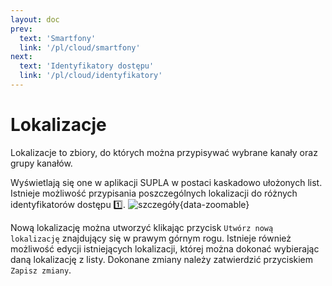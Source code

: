 ```yaml
---
layout: doc
prev:
  text: 'Smartfony'
  link: '/pl/cloud/smartfony'
next:
  text: 'Identyfikatory dostępu'
  link: '/pl/cloud/identyfikatory'
---
```

# Lokalizacje
Lokalizacje to zbiory, do których można przypisywać wybrane kanały oraz grupy kanałów. 

Wyświetlają się one w aplikacji SUPLA w postaci kaskadowo ułożonych list. Istnieje możliwość przypisania poszczególnych lokalizacji do różnych identyfikatorów dostępu :one:.
![szczegóły](/img/pl/cloud/lokalizacje/szczegoly.png){data-zoomable}

Nową lokalizację można utworzyć klikając przycisk `Utwórz nową lokalizację` znajdujący się w prawym górnym rogu. Istnieje również możliwość edycji istniejących lokalizacji, której można dokonać wybierając daną lokalizację z listy. Dokonane zmiany należy zatwierdzić przyciskiem `Zapisz zmiany`.

<script setup>
import { useData } from 'vitepress'
const base = 'https://raw.githubusercontent.com/jaku2019/supla-vademecum/main/docs/public/'
const srcImgs = [
  {
    link: `${base}img/pl/cloud/lokalizacje/utworz.png`,
    description: 'Utwórz nową lokalizację',
    config: configI,
  },
  {
    description: 'Szczegóły - edycja',
    link: `${base}img/pl/cloud/lokalizacje/szczegoly.png`
  },
  {
    description: 'Zapisz',
    link: `${base}img/pl/cloud/lokalizacje/zapisz.png`
  },
]
</script>

<many-pictures :srcImgs='srcImgs' :lazy='true' />